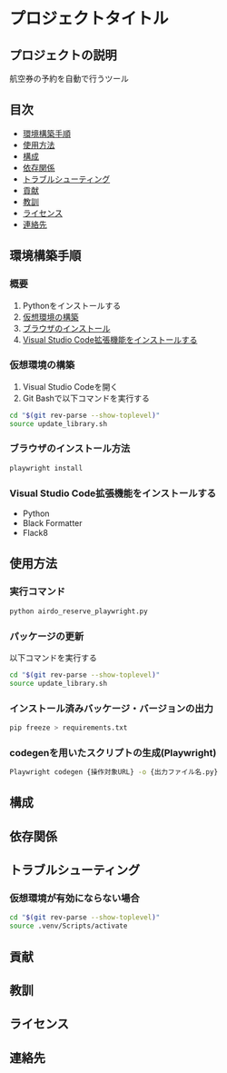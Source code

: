 # プロジェクトタイトル

## プロジェクトの説明
航空券の予約を自動で行うツール

## 目次
 - [環境構築手順](#環境構築手順)
 - [使用方法](#使用方法)
 - [構成](#構成)
 - [依存関係](#依存関係)
 - [トラブルシューティング](#トラブルシューティング)
 - [貢献](#貢献)
 - [教訓](#教訓)
 - [ライセンス](#ライセンス)
 - [連絡先](#連絡先)

## 環境構築手順
### 概要
1. Pythonをインストールする
1. [仮想環境の構築](#仮想環境の構築)
1. [ブラウザのインストール](#ブラウザのインストール方法)
1. [Visual Studio Code拡張機能をインストールする](#visual-studio-code拡張機能をインストールする)

### 仮想環境の構築
1. Visual Studio Codeを開く
2. Git Bashで以下コマンドを実行する
``` bash
cd "$(git rev-parse --show-toplevel)"
source update_library.sh
```

### ブラウザのインストール方法
``` bash
playwright install
```

### Visual Studio Code拡張機能をインストールする
 - Python
 - Black Formatter
 - Flack8

## 使用方法
### 実行コマンド
``` bash
python airdo_reserve_playwright.py
```

### パッケージの更新
以下コマンドを実行する
``` bash
cd "$(git rev-parse --show-toplevel)"
source update_library.sh 
```

### インストール済みバッケージ・バージョンの出力
``` bash
pip freeze > requirements.txt
```

### codegenを用いたスクリプトの生成(Playwright)
``` bash
Playwright codegen {操作対象URL} -o {出力ファイル名.py}
```

## 構成

## 依存関係

## トラブルシューティング
### 仮想環境が有効にならない場合
``` bash
cd "$(git rev-parse --show-toplevel)"
source .venv/Scripts/activate
```

## 貢献

## 教訓

## ライセンス

## 連絡先